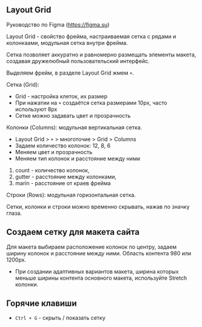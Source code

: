 ## Layout Grid
Руководство по Figma (https://figma.su)

Layout Grid - свойство фрейма, настраиваемая сетка с рядами и колонкаами, модульная сетка внутри фрейма.

Сетка позволяет аккуратно и равномерно размещать элементы макета, создавая дружелюбный пользовательский интерфейс.

Выделяем фрейм, в разделе Layout Grid жмем `+`.

Сетка (Grid):
* Grid - настройка клеток, их размер
* При нажатии на `+` создаётся сетка размерами 10px, часто используют 8px
* Сетке можно задавать цвет и прозрачность

Колонки (Columns): модульная вертикальная сетка.
* Layout Grid > `+` > многоточие > Grid > Columns
* Задаем количество колонок: 12, 8, 6
* Меняем цвет и прозрачность
* Меняем тип колонок и расстояние между ними

1. count - количество колонок,
2. gutter - расстояние между колонками,
3. marin - расстояние от краев фрейма

Строки (Rows): модульная горизонтальная сетка.

Сетки, колонки и строки можно временно скрывать, нажав по значку глаза.

## Создаем сетку для макета сайта
Для макета выбираем расположение колонок по центру, задаем ширину колонок и расстояние между ними. Область контента 980 или 1200px.

* При создании адаптивных вариантов макета, ширина которых меньше ширины контента основного макета, используйте Stretch колонки.

## Горячие клавиши
* `Ctrl + G` - скрыть / показать сетку
